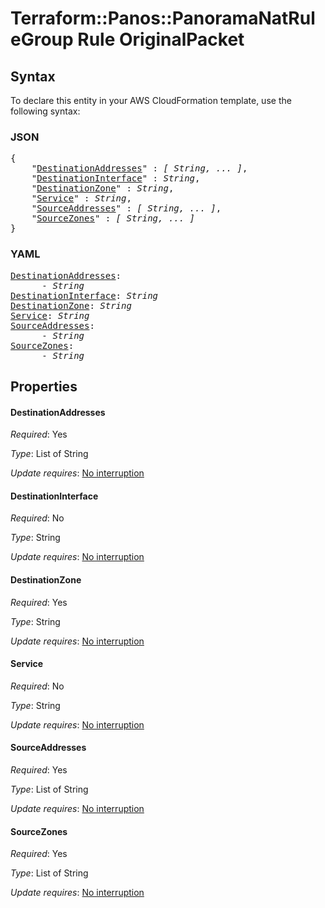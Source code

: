 # Terraform::Panos::PanoramaNatRuleGroup Rule OriginalPacket

## Syntax

To declare this entity in your AWS CloudFormation template, use the following syntax:

### JSON

<pre>
{
    "<a href="#destinationaddresses" title="DestinationAddresses">DestinationAddresses</a>" : <i>[ String, ... ]</i>,
    "<a href="#destinationinterface" title="DestinationInterface">DestinationInterface</a>" : <i>String</i>,
    "<a href="#destinationzone" title="DestinationZone">DestinationZone</a>" : <i>String</i>,
    "<a href="#service" title="Service">Service</a>" : <i>String</i>,
    "<a href="#sourceaddresses" title="SourceAddresses">SourceAddresses</a>" : <i>[ String, ... ]</i>,
    "<a href="#sourcezones" title="SourceZones">SourceZones</a>" : <i>[ String, ... ]</i>
}
</pre>

### YAML

<pre>
<a href="#destinationaddresses" title="DestinationAddresses">DestinationAddresses</a>: <i>
      - String</i>
<a href="#destinationinterface" title="DestinationInterface">DestinationInterface</a>: <i>String</i>
<a href="#destinationzone" title="DestinationZone">DestinationZone</a>: <i>String</i>
<a href="#service" title="Service">Service</a>: <i>String</i>
<a href="#sourceaddresses" title="SourceAddresses">SourceAddresses</a>: <i>
      - String</i>
<a href="#sourcezones" title="SourceZones">SourceZones</a>: <i>
      - String</i>
</pre>

## Properties

#### DestinationAddresses

_Required_: Yes

_Type_: List of String

_Update requires_: [No interruption](https://docs.aws.amazon.com/AWSCloudFormation/latest/UserGuide/using-cfn-updating-stacks-update-behaviors.html#update-no-interrupt)

#### DestinationInterface

_Required_: No

_Type_: String

_Update requires_: [No interruption](https://docs.aws.amazon.com/AWSCloudFormation/latest/UserGuide/using-cfn-updating-stacks-update-behaviors.html#update-no-interrupt)

#### DestinationZone

_Required_: Yes

_Type_: String

_Update requires_: [No interruption](https://docs.aws.amazon.com/AWSCloudFormation/latest/UserGuide/using-cfn-updating-stacks-update-behaviors.html#update-no-interrupt)

#### Service

_Required_: No

_Type_: String

_Update requires_: [No interruption](https://docs.aws.amazon.com/AWSCloudFormation/latest/UserGuide/using-cfn-updating-stacks-update-behaviors.html#update-no-interrupt)

#### SourceAddresses

_Required_: Yes

_Type_: List of String

_Update requires_: [No interruption](https://docs.aws.amazon.com/AWSCloudFormation/latest/UserGuide/using-cfn-updating-stacks-update-behaviors.html#update-no-interrupt)

#### SourceZones

_Required_: Yes

_Type_: List of String

_Update requires_: [No interruption](https://docs.aws.amazon.com/AWSCloudFormation/latest/UserGuide/using-cfn-updating-stacks-update-behaviors.html#update-no-interrupt)

